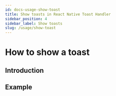 ```yaml
---
id: docs-usage-show-toast
title: Show toasts in React Native Toast Handler
sidebar_position: 4
sidebar_label: Show toasts
slug: /usage/show-toast
---
```


# How to show a toast

## Introduction

## Example
